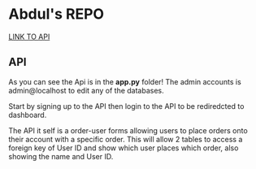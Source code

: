 # Abdul's REPO 

[LINK TO API](http://www.doc.gold.ac.uk/usr/168/)

## API 

As you can see the Api is in the **app.py** folder!
The admin accounts is admin@localhost to edit any of the databases. 

Start by signing up to the API then login to the API to be rediredcted to dashboard. 

The API it self is a order-user forms allowing users to place orders onto their account with a specific order. This will allow 2 tables to access a foreign key of User ID and show which user places which order, also showing the name and User ID. 

